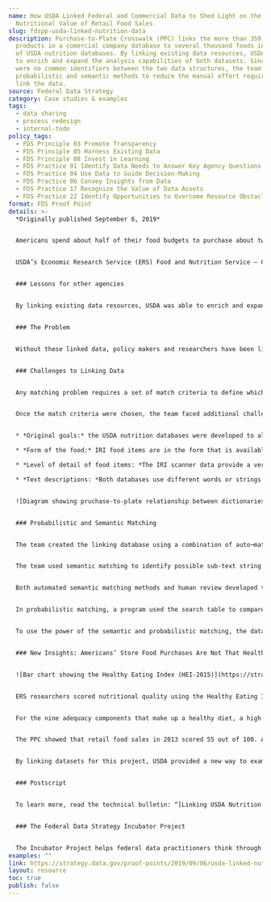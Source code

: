 ```yaml
---
name: How USDA Linked Federal and Commercial Data to Shed Light on the
  Nutritional Value of Retail Food Sales
slug: fdspp-usda-linked-nutrition-data
description: Purchase-to-Plate Crosswalk (PPC) links the more than 359,000 food
  products in a comercial company database to several thousand foods in a series
  of USDA nutrition databases. By linking existing data resources, USDA was able
  to enrich and expand the analysis capabilities of both datasets. Since there
  were no common identifiers between the two data structures, the team used
  probabilistic and semantic methods to reduce the manual effort required to
  link the data.
source: Federal Data Strategy
category: Case studies & examples
tags:
  - data sharing
  - process redesign
  - internal-todo
policy_tags:
  - FDS Principle 03 Promote Transparency
  - FDS Principle 05 Harness Existing Data
  - FDS Principle 08 Invest in Learning
  - FDS Practice 01 Identify Data Needs to Answer Key Agency Questions
  - FDS Practice 04 Use Data to Guide Decision-Making
  - FDS Practice 06 Convey Insights from Data
  - FDS Practice 17 Recognize the Value of Data Assets
  - FDS Practice 22 Identify Opportunities to Overcome Resource Obstacles
format: FDS Proof Point
details: >-
  *Originally published September 6, 2019*


  Americans spend about half of their food budgets to purchase about two-thirds of their food from stores. The U.S. Department of Agriculture (USDA) buys proprietary household and retail scanner data to conduct research on consumer behavior, food prices, available new products, and to understand how healthy consumer food choices are. These data can be used to analyze sales in dollar amounts or quantities purchased, but cannot provide a full picture of the nutritional quality. Although the data contains the Nutrition Facts label information listed on some packaged foods, there is no information on nutrients or the nutritional profile of unpackaged food, like produce. In addition, the data do not allow for a more detailed analysis, such as determining the amount of vegetables in frozen pizzas or the amount of beef in meatballs.


  USDA’s Economic Research Service (ERS) Food and Nutrition Service – Center for Nutrition Policy and Promotion (FNS-CNPP) and Agricultural Research Service (ARS) recently created the Purchase-to-Plate Crosswalk (PPC), which expands the use of the commercial data for research on American food choices. This crosswalk links the more than 359,000 food products in a commercial company database to several thousand foods in a series of USDA nutrition databases. Since there is no common identifiers between the two data structures, the team used probabilistic and semantic methods to reduce the manual effort required to link the data.


  ### Lessons for other agencies


  By linking existing data resources, USDA was able to enrich and expand the analysis capabilities of both datasets. Other agencies can learn from the USDA’s approach to linking data to gain new insights from already available data. Working with both internal and external stakeholders, USDA identified clear project goals, linking criteria, and evaluation methods. The team sought a contractor with expertise in automated data matching strategies. In addition, an independent team of data scientists is conducting a data audit which involves a review of the methods as well as discussions with current and potential stake holders on future uses and usability of the data.


  ### The Problem


  Without these linked data, policy makers and researchers have been limited in their ability to address some important questions. For example, for over a decade, ERS has purchased and analyzed proprietary data on household food purchases and retail food sales from IRI, a market research company, but these data offer limited information about the nutritional value of the purchases. To better understand how buyers’ food choices compare to the recommendations in the Dietary Guidelines for Americans, the proprietary data needed to be linked to USDA nutrition databases. The USDA databases quantify amounts of nutrients (beyond the Nutrition Facts label) and the number of servings of major food groups contained in about 15,000 food items. In addition, linking the datasets will allow USDA to estimate food prices for the next update of the market basket for the Thrifty Food Plan, the basis of the annual update for the maximum allotment for the Supplemental Nutrition Assistance Program (SNAP) benefits.


  ### Challenges to Linking Data


  Any matching problem requires a set of match criteria to define which matches are acceptable. This project had two criteria: nutrition and price. That is, the linking database is used both to integrate nutrition data into the scanner data and to provide price estimates for foods in the USDA Food Plans. This dual match criteria added to the complexity of the matching problem, and led to more unmatched Universal Product Code (UPCs) than if the team had simply chosen one.


  Once the match criteria were chosen, the team faced additional challenges from differences between The IRI and USDA databases:


  * *Original goals:* the USDA nutrition databases were developed to allow researchers and policymakers to monitor the diet quality of Americans. Researchers measure diet quality by comparing the nutrient or food group quantities to the recommended amounts. IRI compiled its data for market research.

  * *Form of the food:* IRI food items are in the form that is available for purchase, while USDA data is typically in the edible form. For ready-to-eat or ready-to-heat foods such as frozen pizza, bread, and ready-cut vegetables, the retail and edible forms are the same. But USDA items also include foods that require preparation or combinations of retail foods.

  * *Level of detail of food items: *The IRI scanner data provide a very granular picture of the foods Americans purchase from stores. The 350,0000 annually reported food items are at the product barcode or UPC level, which differentiate foods based on brand, flavor, package size and type, and in some cases where the product is sold. The 15,000 USDA data foods are more general.

  * *Text descriptions: *Both databases use different words or strings of words to mean the same thing. For example, “fresh” in the IRI data may describe a produce item, while the USDA data would use “raw.” The USDA data tends to begin text descriptions with major foods such as “broccoli,” “beef,” or “pepper, red,” while the IRI text descriptions typically begin with a brand name, put the words in the order we say them, and often includes include package sizes (e.g. “Fresh Farm Red Pepper, 3 pack”). The IRI data also has more data columns with product description information.


  ![Diagram showing pruchase-to-plate relationship between dictionaries and databases](https://strategy.data.gov/assets/img/posts/2019-09-06-image001.png "Diagram of the files.")


  ### Probabilistic and Semantic Matching


  The team created the linking database using a combination of auto¬mated and manual matches, with intermediate review by nutritionists. The final result was 650,592 UPCs matched to 4,390 Food and Nutrient Database for Dietary Studies ([Food and Nutrient Database for Dietary Studies (FNDDS)](https://data.nal.usda.gov/dataset/food-and-nutrient-database-dietary-studies-fndds)) and National Nutrient Database for Standard Reference (SR) with a 5-percent error rate for each linking category.


  The team used semantic matching to identify possible sub-text string matches between the federal and commercial data. Semantic matching searches full-text strings in one list for words and phrases in the other list that are either identical or mean similar things.


  Both automated semantic matching methods and human review developed the search table that paired IRI food description terms with USDA food description terms having the same meaning. Automated methods developed draft mapping rules, and then nutritionists reviewed all rules and augmented the search table by identifying phrases in the IRI text descriptions that match to FNDDS descriptions.


  In probabilistic matching, a program used the search table to compare the attributes in each UPC text description and other information in the IRI data to FNDDS text descriptors. The similarity of the two food descriptions across a number of different attributes determined a similarity score for each possible match. Matches between attribute values (or synonyms) from the search table added to the total similarity score, while nonmatches subtracted from the score. The program selected IRI-FNDDS food item pairs with the highest score.


  To use the power of the semantic and probabilistic matching, the data had to be prepared. Researchers prioritized which UPCs and USDA food codes were included, created complete text descriptions, and divided the UPCs and USDA food codes into linking categories to streamline the matching process. For some linking categories, the team parsed the USDA text descriptions into columns more similar to the IRI data. In other cases, it was more efficient to combine IRI fields into a single text string.


  ### New Insights: Americans’ Store Food Purchases Are Not That Healthy


  ![Bar chart showing the Healthy Eating Index (HEI-2015)](https://strategy.data.gov/assets/img/posts/2019-09-06-image002.png "Retail food sales in the United States do not align with Federal dietary recommendations.")


  ERS researchers scored nutritional quality using the Healthy Eating Index (HEI) developed by the National Cancer Institute and FNS-CNPP. This index summarizes how well a set of foods conforms to the recommendations in the Dietary Guidelines for Americans. The highest possible score is 100, indicating conformance to Federal recommendations for 13 dietary components.


  For the nine adequacy components that make up a healthy diet, a high score indicates Americans are purchasing sufficient amount of foods in these food groups. A high score among the four components that nutritionists advise to consume in moderation indicates Americans are keeping purchases of foods containing these components in check.


  The PPC showed that retail food sales in 2013 scored 55 out of 100. Among the adequacy components, scores were highest for total protein, seafood and plant proteins, and whole fruit (85 percent). On the other hand, scores for whole grains, greens and beans, and dairy components were each below 50 percent. For the moderation components (refined grains, sodium, added sugars, and saturated fats), the scores indicate overall U.S. food sales are not well aligned with key recommendations in the Dietary Guidelines, particularly with regard to sodium and added sugars.


  By linking datasets for this project, USDA provided a new way to examine American food purchases and how they measure up, offering additional insights and evidence for assessing food and nutrition choices.


  ### Postscript


  To learn more, read the technical bulletin: “[Linking USDA Nutrition Databases to IRI Household-Based and Store-Based Scanner Data](https://www.ers.usda.gov/publications/pub-details/?pubid=92570)” or contact Andrea Carlson at[andrea.carlson@usda.gov](mailto:andrea.carlson@usda.gov)or Elina Page at[elina.t.page@usda.gov](mailto:elina.t.page@usda.gov).


  ### The Federal Data Strategy Incubator Project


  The Incubator Project helps federal data practitioners think through how to improve government services, enabling the public to get the most out of federal data. This Proof Point and others will highlight the many successes and challenges data innovators face every day, revealing valuable lessons learned to share with data practitioners throughout government.
examples: ""
link: https://strategy.data.gov/proof-points/2019/09/06/usda-linked-nutrition-data/
layout: resource
toc: true
publish: false
---
```

